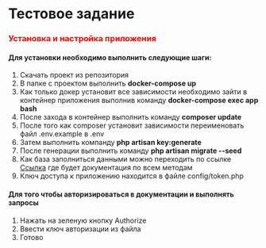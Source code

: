 <h1>Тестовое задание</h1>
<h3 style="color:red">Установка и настройка приложения</h3>
<h4>Для установки необходимо выполнить следующие шаги:</h4>
<ol>
<li>Скачать проект из репозитория</li>
<li>В папке с проектом выполнить <b>docker-compose up</b></li>
<li>Как только докер установит все зависимости необходимо зайти в контейнер
приложения выполнив команду <strong>docker-compose exec app bash</strong></li>
<li>После захода в контейнер выполнить команду <strong>composer update</strong></li>
<li>После того как composer установит зависимости переименовать файл .env.example в .env</li>
<li>Затем выполнить компанду <strong>php artisan key:generate</strong></li>
<li>После генерации выполнить команду <strong>php artisan migrate --seed</strong></li>
<li>Как база заполниться данными можно переходить по ссылке 
<a href="http://bgs-test.loc.com">Ссылка</a> где будет документация по всем методам</li>
<li>Ключ доступа к приложению находится в файле config/token.php</li>
</ol>
<h4>Для того чтобы авторизироваться в документации и выполнять запросы</h4>
<ol>
<li>Нажать на зеленую кнопку Authorize</li>
<li>Ввести ключ авторизации из файла</li>
<li>Готово</li>
</ol>
